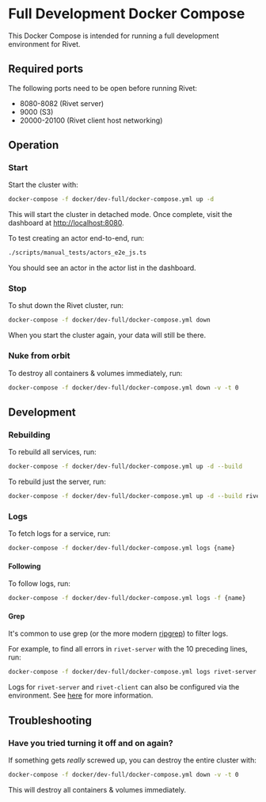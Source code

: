 # Full Development Docker Compose

This Docker Compose is intended for running a full development environment for Rivet.

## Required ports

The following ports need to be open before running Rivet:

- 8080-8082 (Rivet server)
- 9000 (S3)
- 20000-20100 (Rivet client host networking)

## Operation

### Start

Start the cluster with:

```bash
docker-compose -f docker/dev-full/docker-compose.yml up -d
```

This will start the cluster in detached mode. Once complete, visit the dashboard at
[http://localhost:8080](http://localhost:8080).

To test creating an actor end-to-end, run:

```bash
./scripts/manual_tests/actors_e2e_js.ts
```

You should see an actor in the actor list in the dashboard.

### Stop

To shut down the Rivet cluster, run:

```bash
docker-compose -f docker/dev-full/docker-compose.yml down
```

When you start the cluster again, your data will still be there.

### Nuke from orbit

To destroy all containers & volumes immediately, run:

```bash
docker-compose -f docker/dev-full/docker-compose.yml down -v -t 0
```

## Development

### Rebuilding

To rebuild all services, run:

```bash
docker-compose -f docker/dev-full/docker-compose.yml up -d --build
```

To rebuild just the server, run:

```bash
docker-compose -f docker/dev-full/docker-compose.yml up -d --build rivet-server
```

### Logs

To fetch logs for a service, run:

```bash
docker-compose -f docker/dev-full/docker-compose.yml logs {name}
```

#### Following

To follow logs, run:

```bash
docker-compose -f docker/dev-full/docker-compose.yml logs -f {name}
```

#### Grep

It's common to use grep (or the more modern
[ripgrep](https://www.google.com/search?q=ripgrep&oq=ripgrep&sourceid=chrome&ie=UTF-8)) to filter logs.

For example, to find all errors in `rivet-server` with the 10 preceding lines, run:

```bash
docker-compose -f docker/dev-full/docker-compose.yml logs rivet-server | grep -B 10 level=error
```

Logs for `rivet-server` and `rivet-client` can also be configured via the environment. See [here](TODO) for
more information.

## Troubleshooting

### Have you tried turning it off and on again?

If something gets _really_ screwed up, you can destroy the entire cluster with:

```bash
docker-compose -f docker/dev-full/docker-compose.yml down -v -t 0
```

This will destroy all containers & volumes immediately.
